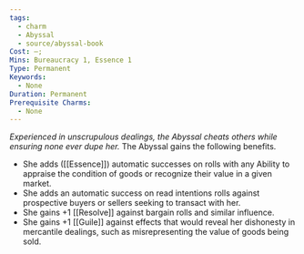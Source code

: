 ```yaml
---
tags:
  - charm
  - Abyssal
  - source/abyssal-book
Cost: —; 
Mins: Bureaucracy 1, Essence 1
Type: Permanent
Keywords:
  - None
Duration: Permanent
Prerequisite Charms:
  - None
---
```

*Experienced in unscrupulous dealings, the Abyssal cheats others while ensuring none ever dupe her.*
The Abyssal gains the following benefits.
 - She adds ([[Essence]]) automatic successes on rolls with any Ability to appraise the condition of goods or recognize their value in a given market.
 - She adds an automatic success on read intentions rolls against prospective buyers or sellers seeking to transact with her.
 - She gains +1 [[Resolve]] against bargain rolls and similar influence.
 - She gains +1 [[Guile]] against effects that would reveal her dishonesty in mercantile dealings, such as misrepresenting the value of goods being sold.
